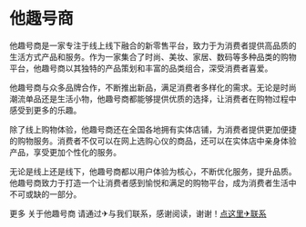 # 他趣号商

他趣号商是一家专注于线上线下融合的新零售平台，致力于为消费者提供高品质的生活方式产品和服务。作为一家集合了时尚、美妆、家居、数码等多种品类的购物平台，他趣号商以其独特的产品策划和丰富的品类组合，深受消费者喜爱。

他趣号商与众多品牌合作，不断推出新品，满足消费者多样化的需求。无论是时尚潮流单品还是生活小物，他趣号商都能够提供优质的选择，让消费者在购物过程中感受到更多的乐趣。

除了线上购物体验，他趣号商还在全国各地拥有实体店铺，为消费者提供更加便捷的购物服务。消费者不仅可以在网上选购心仪的商品，还可以在实体店中亲身体验产品，享受更加个性化的服务。

无论是线上还是线下，他趣号商都以用户体验为核心，不断优化服务，提升品质。他趣号商致力于打造一个让消费者感到愉悦和满足的购物平台，成为消费者生活中不可或缺的一部分。

更多 关于他趣号商 请通过✈与我们联系，感谢阅读，谢谢！[点这里✈联系](https://gg.k02.cc)